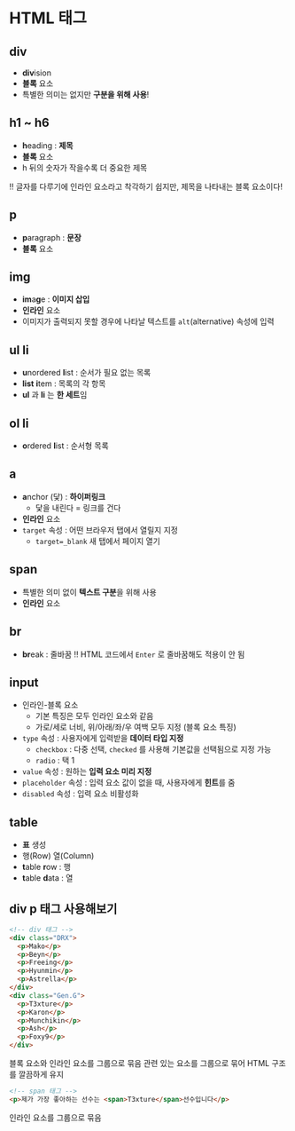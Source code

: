 # HTML 태그
## div
- **div**ision
- **블록** 요소
- 특별한 의미는 없지만 **구분을 위해 사용**!
## h1 ~ h6
- **h**eading : **제목**
- **블록** 요소
- h 뒤의 숫자가 작을수록 더 중요한 제목

‼️ 글자를 다루기에 인라인 요소라고 착각하기 쉽지만, 제목을 나타내는 블록 요소이다!
## p
- **p**aragraph : **문장**
- **블록** 요소

## img
- **im**a**g**e : **이미지 삽입**
- **인라인** 요소
- 이미지가 출력되지 못할 경우에 나타날 텍스트를 `alt`(alternative) 속성에 입력

## ul li
- **u**nordered **l**ist : 순서가 필요 없는 목록
- **list** **i**tem : 목록의 각 항목
- **ul** 과 **li** 는 **한 세트**임

## ol li
- **o**rdered **l**ist : 순서형 목록

## a
- **a**nchor (닻) : **하이퍼링크**
  - 닻을 내린다 = 링크를 건다
- **인라인** 요소
- `target` 속성 : 어떤 브라우저 탭에서 열릴지 지정
  - `target=_blank` 새 탭에서 페이지 열기
## span
- 특별한 의미 없이 **텍스트 구분**을 위해 사용
- **인라인** 요소
## br
- **br**eak : 줄바꿈
‼️ HTML 코드에서 `Enter` 로 줄바꿈해도 적용이 안 됨

## input
- 인라인-블록 요소
  - 기본 특징은 모두 인라인 요소와 같음
  - 가로/세로 너비, 위/아래/좌/우 여백 모두 지정 (블록 요소 특징)
- `type` 속성 : 사용자에게 입력받을 **데이터 타입 지정**
  - `checkbox` : 다중 선택, `checked` 를 사용해 기본값을 선택됨으로 지정 가능
  - `radio` : 택 1
- `value` 속성 : 원하는 **입력 요소 미리 지정**
- `placeholder` 속성 : 입력 요소 값이 없을 때, 사용자에게 **힌트**를 줌
- `disabled` 속성 : 입력 요소 비활성화

## table
- **표** 생성
- 행(Row) 열(Column)
- **t**able **r**ow : 행
- **t**able **d**ata : 열







## div p 태그 사용해보기
```html
<!-- div 태그 -->
<div class="DRX">
  <p>Mako</p>
  <p>Beyn</p>
  <p>Freeing</p>
  <p>Hyunmin</p>
  <p>Astrella</p>
</div>
<div class="Gen.G">
  <p>T3xture</p>
  <p>Karon</p>
  <p>Munchikin</p>
  <p>Ash</p>
  <p>Foxy9</p>
</div>
```
블록 요소와 인라인 요소를 그룹으로 묶음
관련 있는 요소를 그룹으로 묶어 HTML 구조를 깔끔하게 유지


```html
<!-- span 태그 -->
<p>제가 가장 좋아하는 선수는 <span>T3xture</span>선수입니다</p>
```
인라인 요소를 그룹으로 묶음
